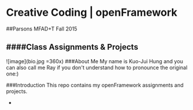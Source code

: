 # Creative Coding | openFramework
##Parsons MFAD+T Fall 2015

####Class Assignments & Projects
-

![image](bio.jpg =360x)
###About Me
My name is Kuo-Jui Hung and you can also call me Ray if you don't understand how to pronounce the original one:) 

###Introduction
This repo contains my openFramework assignments and projects.

-

